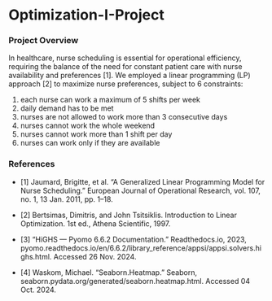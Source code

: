 # Optimization-I-Project

### Project Overview

In healthcare, nurse scheduling is essential for operational efficiency, requiring the balance of the need for constant patient care with nurse availability and preferences [1]. 
We employed a linear programming (LP) approach [2] to maximize nurse preferences, subject to 6 constraints:
1. each nurse can work a maximum of 5 shifts per week
2. daily demand has to be met
3. nurses are not allowed to work more than 3 consecutive days
4. nurses cannot work the whole weekend
5. nurses cannot work more than 1 shift per day
6. nurses can work only if they are available

### References
* [1] Jaumard, Brigitte, et al. “A Generalized Linear Programming Model for Nurse Scheduling.” European Journal of Operational Research, vol. 107, no. 1, 13 Jan. 2011, pp. 1–18.

* [2] Bertsimas, Dimitris, and John Tsitsiklis. Introduction to Linear Optimization. 1st ed., Athena Scientific, 1997.

* [3] “HiGHS — Pyomo 6.6.2 Documentation.” Readthedocs.io, 2023, pyomo.readthedocs.io/en/6.6.2/library\_reference/appsi/appsi.solvers.highs.html. Accessed 26 Nov. 2024.

* [4] Waskom, Michael. “Seaborn.Heatmap.” Seaborn, seaborn.pydata.org/generated/seaborn.heatmap.html. Accessed 04 Oct. 2024. 
